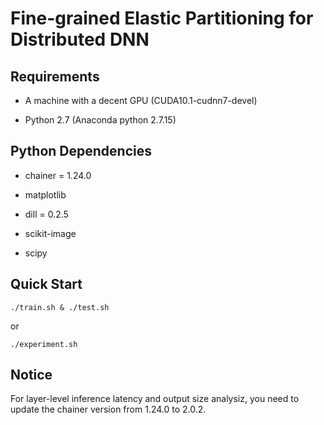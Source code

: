 # Fine-grained Elastic Partitioning for Distributed DNN
    
## Requirements

- A machine with a decent GPU (CUDA10.1-cudnn7-devel)

- Python 2.7 (Anaconda python 2.7.15)

## Python Dependencies

- chainer = 1.24.0

- matplotlib

- dill = 0.2.5

- scikit-image

- scipy

## Quick Start

```
./train.sh & ./test.sh
```

or 

```
./experiment.sh
```

## Notice

For layer-level inference latency and output size analysiz, you need to update the chainer version from 1.24.0 to 2.0.2.
